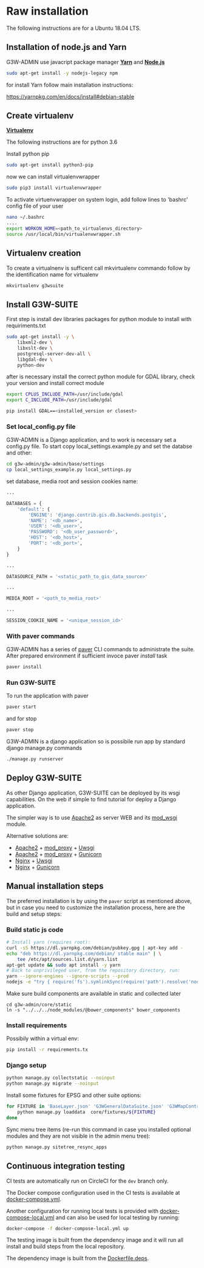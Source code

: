 # Raw installation

The following instructions are for a Ubuntu 18.04 LTS.

## Installation of node.js and Yarn
G3W-ADMIN use javacript package manager [**Yarn**](https://yarnpkg.com/) and [**Node.js**](https://nodejs.org/it/)

```bash
sudo apt-get install -y nodejs-legacy npm
```

for install Yarn follow main installation instructions:

https://yarnpkg.com/en/docs/install#debian-stable

## Create virtualenv

[**Virtualenv**](https://virtualenv.pypa.io/en/stable/)

The following instructions are for python 3.6 

Install python pip

```bash
sudo apt-get install python3-pip
```

now we can install virtualenvwrapper
```bash
sudo pip3 install virtualenvwrapper
```

To activate virtuenvwrapper on system login, add follow lines to 'bashrc' config file of your user
```bash
nano ~/.bashrc
....
export WORKON_HOME=<path_to_virtualenvs_directory>
source /usr/local/bin/virtualenvwrapper.sh
```

## Virtualenv creation
To create a virtualnenv is sufficent call mkvirtualenv commando follow by the identification name for virtualenv
```bash
mkvirtualenv g3wsuite
```

## Install G3W-SUITE

First step is install dev libraries packages for python module to install with requiriments.txt

```bash
sudo apt-get install -y \
    libxml2-dev \
    libxslt-dev \
    postgresql-server-dev-all \
    libgdal-dev \
    python-dev
```

after is necessary install the correct python module for GDAL library, check your version and install correct module

```bash
export CPLUS_INCLUDE_PATH=/usr/include/gdal
export C_INCLUDE_PATH=/usr/include/gdal

pip install GDAL==<installed_version or closest>
```

### Set local_config.py file
G3W-ADMIN is a Django application, and to work is necessary set a config.py file. To start copy local_settings.example.py and set the databse and other:
```bash
cd g3w-admin/g3w-admin/base/settings
cp local_settings_example.py local_settings.py
```

set database, media root and session cookies name:

```python
...

DATABASES = {
    'default': {
        'ENGINE': 'django.contrib.gis.db.backends.postgis',
        'NAME': '<db_name>',
        'USER': '<db_user>',
        'PASSWORD': '<db_user_password>',
        'HOST': '<db_host>',
        'PORT': '<db_port>',
    }
}

...

DATASOURCE_PATH = '<static_path_to_gis_data_source>'

...

MEDIA_ROOT = '<path_to_media_root>'

...

SESSION_COOKIE_NAME = '<unique_session_id>'
```

### With paver commands

G3W-ADMIN has a series of [paver](http://pythonhosted.org/Paver/) CLI commands to administrate the suite.
After prepared environment if sufficient invoce paver *install* task

```bash
paver install
```

### Run G3W-SUITE

To run the application with paver

```bash
paver start
```

and for stop
```bash
paver stop
```


G3W-ADMIN is a django application so is possibile run app by standard django manage.py commands

```bash
./manage.py runserver
```

## Deploy G3W-SUITE

As other Django application, G3W-SUITE can be deployed by its wsgi capabilities.
On the web if simple to find tutorial for deploy a Django application.

The simpler way is to use [Apache2](https://httpd.apache.org/) as server WEB and its [mod_wsgi](https://en.wikipedia.org/wiki/Mod_wsgi) module.

Alternative solutions are:


* [Apache2](https://httpd.apache.org/) + [mod_proxy](https://httpd.apache.org/docs/2.4/mod/mod_proxy.html) + [Uwsgi](https://uwsgi-docs.readthedocs.io/en/latest/)
* [Apache2](https://httpd.apache.org/) + [mod_proxy](https://httpd.apache.org/docs/2.4/mod/mod_proxy.html) + [Gunicorn](http://gunicorn.org/)
* [Nginx](https://nginx.org/) + [Uwsgi](https://uwsgi-docs.readthedocs.io/en/latest/)
* [Nginx](https://nginx.org/) + [Gunicorn](http://gunicorn.org/)


## Manual installation steps

The preferred installation is by using the `paver` script as mentioned above, but in case you need to customize the installation process, here are the build and setup steps:

### Build static js code


```bash
# Install yarn (requires root):
curl -sS https://dl.yarnpkg.com/debian/pubkey.gpg | apt-key add -
echo "deb https://dl.yarnpkg.com/debian/ stable main" | \
    tee /etc/apt/sources.list.d/yarn.list
apt-get update && sudo apt install -y yarn
# Back to unprivileged user, from the repository directory, run:
yarn --ignore-engines --ignore-scripts --prod
nodejs -e "try { require('fs').symlinkSync(require('path').resolve('node_modules/@bower_components'), 'g3w-admin/core/static/bower_components', 'junction') } catch (e) { }"
```

Make sure build components are available in static and collected later
```
cd g3w-admin/core/static
ln -s "../../../node_modules/@bower_components" bower_components
```

### Install requirements

Possibily within a virtual env:

```bash
pip install -r requirements.tx
```

### Django setup

```bash
python manage.py collectstatic --noinput
python manage.py migrate --noinput
```

Install some fixtures for EPSG and other suite options:

```bash
for FIXTURE in 'BaseLayer.json' 'G3WGeneralDataSuite.json' 'G3WMapControls.json' 'G3WSpatialRefSys.json'; do
    python manage.py loaddata  core/fixtures/${FIXTURE}
done
```

Sync menu tree items (re-run this command in case you installed optional modules and they are not visible in the admin menu tree):

```bash
python manage.py sitetree_resync_apps
```

## Continuous integration testing

CI tests are automatically run on CircleCI for the `dev` branch only.

The Docker compose configuration used in the CI tests is available at [docker-compose.yml](docker-compose.yml).

Another configuration for running local tests is provided with [docker-compose-local.yml](docker-compose-local.yml)
 and can also be used for local testing by running:

```bash
docker-compose -f docker-compose-local.yml up
```

The testing image is built from the dependency image and it will run all install and build steps from the local repository.

The dependency image is built from the [Dockerfile.deps](ci_scripts/Dockerfile).
